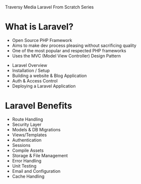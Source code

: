 Traversy Media Laravel From Scratch Series

# What is Laravel?
* Open Source PHP Framework
* Aims to make dev process pleasing without sacrificing quality
* One of the most popular and respected PHP frameworks
* Uses the MVC (Model View Controller) Design Pattern


- Laravel Overview
- Installation / Setup
- Building a website & Blog Application
- Auth & Access Control
- Deploying a Laravel Application

# Laravel Benefits

* Route Handling
* Security Layer
* Models & DB Migrations
* Views/Templates
* Authentication
* Sessions
* Compile Assets
* Storage & File Management
* Error Handling
* Unit Testing
* Email and Configuration
* Cache Handling
